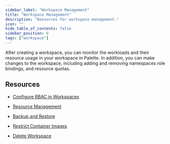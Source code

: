 ```yaml
---
sidebar_label: "Workspace Management"
title: "Workspace Management"
description: "Resources for workspace management."
icon: ""
hide_table_of_contents: false
sidebar_position: 0
tags: ["workspace"]
---
```


After creating a workspace, you can monitor the workloads and their resource usage in your workspace in Palette. In
addition, you can make changes to the workspace, including adding and removing namespaces role bindings, and resource
quotas.

## Resources

- [Configure RBAC in Workspaces](configure-rbac.md)

- [Resource Management](resource-mgmt.md)

- [Backup and Restore](./backup-restore.md)

- [Restrict Container Images](restrict-images.md)

- [Delete Workspace](./delete-workspace.md)
